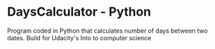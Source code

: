 # DaysCalculator - Python
Program coded in Python that calculates number of days between two dates.
Build for Udacity's Into to computer science
